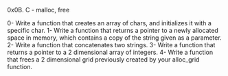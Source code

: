0x0B. C - malloc, free

0- Write a function that creates an array of chars, and initializes it with a specific char.
1- Write a function that returns a pointer to a newly allocated space in memory, which contains a copy of the string given as a parameter.
2- Write a function that concatenates two strings.
3- Write a function that returns a pointer to a 2 dimensional array of integers.
4- Write a function that frees a 2 dimensional grid previously created by your alloc_grid function.

